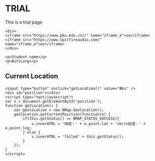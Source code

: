 <html>
    <head>
        <meta charset="utf-8">
        <title></title>
    <!--引入百度 API，"ak=" app-->
    <script type="text/javascript" src="https://api.map.baidu.com/api?v=2.0&ak=7a6QKaIilZftIMmKGAFLG7QT1GLfIncg"></script>
    </head>
       
<body>
    <h1>TRIAL</h1>
    <p>This is a trial page</p>
    
    <div>
    <iframe src="https://www.pku.edu.cn//" name="iframe_a">oo</iframe>
    <iframe src="https://www.spitfireaudio.com/" name="iframe_a">oo</iframe>
    </div>
    
    <p>Student name</p>
    <p>BiYiLong</p>
    
  <h2>Current Location</h2>
    
    
    <input type="button" onclick="getLocation()" value="确认" />
    <div id="position"></div>
    <script type="text/javascript">
    var x = document.getElementById('position');
    function getLocation() {
        var geolocation = new BMap.Geolocation();
        geolocation.getCurrentPosition(function(e) {
            if(this.getStatus() == BMAP_STATUS_SUCCESS){
                x.innerHTML = '纬度：' + e.point.lat + '<br/>经度：' + e.point.lng;
            } else {
                x.innerHTML = 'failed' + this.getStatus();
            }
        });
    }
    </script>
    
   </body>
</html>
